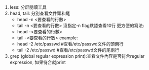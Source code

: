 1. less: 分屏閱讀工具
2. head, tail: 分別查看文件頭和尾
    - head -n <要查看的行數> <file>
    - tail -n <要查看的行數> <file>
    沒指定-n flag默認查看10行
    更方便的寫法:
    - head -<要查看的行數> <file>
    - tail -<要查看的行數> <file>
    example:
    - head -2 /etc/passwd #查看/etc/passwd文件的頭兩行
    - tail -2 /etc/passwd #查看/etc/passwd文件的尾兩行
3. grep (global regular expression print):查看文件內容是否符合regular expression, 如果符合就print
